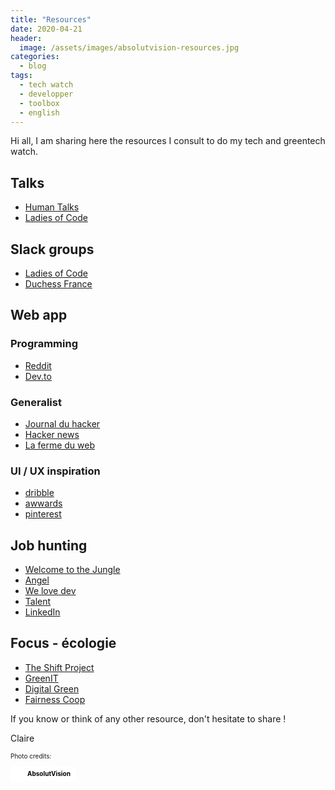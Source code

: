 ```yaml
---
title: "Resources"
date: 2020-04-21
header:
  image: /assets/images/absolutvision-resources.jpg
categories:
  - blog
tags: 
  - tech watch
  - developper 
  - toolbox
  - english
---
```


Hi all, I am sharing here the resources I consult to do my tech and greentech watch. 

## Talks

* [Human Talks](https://humantalks.com/)
* [Ladies of Code](https://www.ladiesofcode.com/)

## Slack groups

* [Ladies of Code](https://www.ladiesofcode.com/)
* [Duchess France](https://www.duchess-france.org/)

## Web app

### Programming 

* [Reddit](https://www.reddit.com/)
* [Dev.to](https://dev.to/)

### Generalist  
* [Journal du hacker](https://www.journalduhacker.net/)
* [Hacker news](https://news.ycombinator.com/news)
* [La ferme du web](https://www.lafermeduweb.net/)

### UI / UX inspiration 
* [dribble](https://dribbble.com/)
* [awwards](https://www.awwwards.com/)
* [pinterest](https://www.pinterest.fr/clairekodia/ux-ui-inspiration/)


## Job hunting

* [Welcome to the Jungle](https://www.welcometothejungle.com/en)
* [Angel](https://angel.co/)
* [We love dev](https://welovedevs.com/)
* [Talent](https://www.talent.io/fr/)
* [LinkedIn](https://www.linkedin.com/)

## Focus - écologie

* [The Shift Project](https://theshiftproject.org/en/home/)
* [GreenIT](https://www.greenit.fr/)
* [Digital Green](https://www.digitalgreen.org/blogs/)
* [Fairness Coop](https://fairness.coop/blog/)

If you know or think of any other resource, don't hesitate to share !

Claire 

<p style="font-size:10px">Photo credits:</p>
<a style="background-color:white;color:black;text-decoration:none;padding:4px 6px;font-family:-apple-system, BlinkMacSystemFont, &quot;San Francisco&quot;, &quot;Helvetica Neue&quot;, Helvetica, Ubuntu, Roboto, Noto, &quot;Segoe UI&quot;, Arial, sans-serif;font-size:10px;font-weight:bold;line-height:1.2;display:inline-block;border-radius:3px" href="https://unsplash.com/@freegraphictoday?utm_medium=referral&amp;utm_campaign=photographer-credit&amp;utm_content=creditBadge" target="_blank" rel="noopener noreferrer" title="Download free do whatever you want high-resolution photos from AbsolutVision"><span style="display:inline-block;padding:2px 3px"><svg xmlns="http://www.w3.org/2000/svg" style="height:12px;width:auto;position:relative;vertical-align:middle;top:-2px;fill:white" viewBox="0 0 32 32"><title>unsplash-logo</title><path d="M10 9V0h12v9H10zm12 5h10v18H0V14h10v9h12v-9z"></path></svg></span><span style="display:inline-block;padding:2px 3px">AbsolutVision</span></a>
